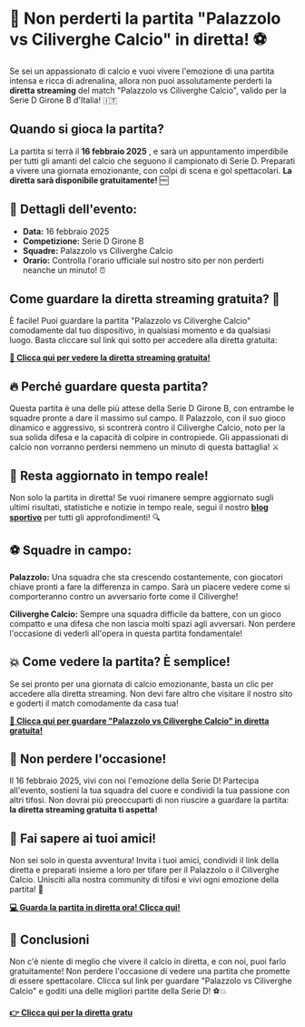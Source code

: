 # 🎉 Non perderti la partita "Palazzolo vs Ciliverghe Calcio" in diretta! ⚽

Se sei un appassionato di calcio e vuoi vivere l'emozione di una partita intensa e ricca di adrenalina, allora non puoi assolutamente perderti la **diretta streaming** del match "Palazzolo vs Ciliverghe Calcio", valido per la Serie D Girone B d'Italia! 🇮🇹

## Quando si gioca la partita?

La partita si terrà il **16 febbraio 2025** , e sarà un appuntamento imperdibile per tutti gli amanti del calcio che seguono il campionato di Serie D. Preparati a vivere una giornata emozionante, con colpi di scena e gol spettacolari. **La diretta sarà disponibile gratuitamente!** 🆓

## 📅 Dettagli dell'evento:

- **Data:** 16 febbraio 2025
- **Competizione:** Serie D Girone B
- **Squadre:** Palazzolo vs Ciliverghe Calcio
- **Orario:** Controlla l'orario ufficiale sul nostro sito per non perderti neanche un minuto! ⏰

## Come guardare la diretta streaming gratuita? 🎥

È facile! Puoi guardare la partita "Palazzolo vs Ciliverghe Calcio" comodamente dal tuo dispositivo, in qualsiasi momento e da qualsiasi luogo. Basta cliccare sul link qui sotto per accedere alla diretta gratuita:

**[📲 <u>Clicca qui per vedere la diretta streaming gratuita!</u>](https://tinyurl.com/livestreamfreeo?st=Palazzolo+vs+Ciliverghe+Calcio&si=gh)**

## 🔥 Perché guardare questa partita?

Questa partita è una delle più attese della Serie D Girone B, con entrambe le squadre pronte a dare il massimo sul campo. Il Palazzolo, con il suo gioco dinamico e aggressivo, si scontrerà contro il Ciliverghe Calcio, noto per la sua solida difesa e la capacità di colpire in contropiede. Gli appassionati di calcio non vorranno perdersi nemmeno un minuto di questa battaglia! ⚔️

## 🔔 Resta aggiornato in tempo reale!

Non solo la partita in diretta! Se vuoi rimanere sempre aggiornato sugli ultimi risultati, statistiche e notizie in tempo reale, segui il nostro **[blog sportivo](https://tinyurl.com/livestreamfreeo?st=Palazzolo+vs+Ciliverghe+Calcio&si=gh)** per tutti gli approfondimenti! 🔍

## ⚽ Squadre in campo:

**Palazzolo:** Una squadra che sta crescendo costantemente, con giocatori chiave pronti a fare la differenza in campo. Sarà un piacere vedere come si comporteranno contro un avversario forte come il Ciliverghe!

**Ciliverghe Calcio:** Sempre una squadra difficile da battere, con un gioco compatto e una difesa che non lascia molti spazi agli avversari. Non perdere l'occasione di vederli all'opera in questa partita fondamentale!

## 💥 Come vedere la partita? È semplice!

Se sei pronto per una giornata di calcio emozionante, basta un clic per accedere alla diretta streaming. Non devi fare altro che visitare il nostro sito e goderti il match comodamente da casa tua!

**[🔴 Clicca qui per guardare "Palazzolo vs Ciliverghe Calcio" in diretta gratuita!](https://tinyurl.com/livestreamfreeo?st=Palazzolo+vs+Ciliverghe+Calcio&si=gh)**

## 🚨 Non perdere l'occasione!

Il 16 febbraio 2025, vivi con noi l'emozione della Serie D! Partecipa all'evento, sostieni la tua squadra del cuore e condividi la tua passione con altri tifosi. Non dovrai più preoccuparti di non riuscire a guardare la partita: **la diretta streaming gratuita ti aspetta!**

## 🎯 Fai sapere ai tuoi amici!

Non sei solo in questa avventura! Invita i tuoi amici, condividi il link della diretta e preparati insieme a loro per tifare per il Palazzolo o il Ciliverghe Calcio. Unisciti alla nostra community di tifosi e vivi ogni emozione della partita! 📲

**[💻 <u>Guarda la partita in diretta ora! Clicca qui!</u>](https://tinyurl.com/livestreamfreeo?st=Palazzolo+vs+Ciliverghe+Calcio&si=gh)**

## 🎉 Conclusioni

Non c'è niente di meglio che vivere il calcio in diretta, e con noi, puoi farlo gratuitamente! Non perdere l'occasione di vedere una partita che promette di essere spettacolare. Clicca sul link per guardare "Palazzolo vs Ciliverghe Calcio" e goditi una delle migliori partite della Serie D! ⚽💥

**[👉 Clicca qui per la diretta gratu](https://tinyurl.com/livestreamfreeo?st=Palazzolo+vs+Ciliverghe+Calcio&si=gh)**
